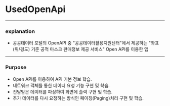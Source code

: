 # UsedOpenApi

- - -
### explanation

- 공공데이터 포털의 OpenAPI 중 "공공데이터활용지원센터"에서 제공하는 "좌표(위/경도) 기준 공적 마스크 판매정보 제공 서비스" Open API를 이용한 앱
- - -
### Purpose

- Open API를 이용하여 API 기본 정보 학습.
- 네트워크 객체를 통한 데이터 요청 기능 구현 및 학습.
- 전달받은 데이터를 파싱하여 화면에 출력 구현 및 학습.
- 추가 데이터를 다시 요청하는 방식인 페이징(Paging)처리 구현 및 학습.
